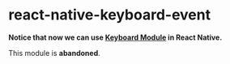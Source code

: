 # react-native-keyboard-event

**Notice that now we can use [Keyboard Module](http://facebook.github.io/react-native/docs/keyboard.html) in React Native.**

This module is **abandoned**.
